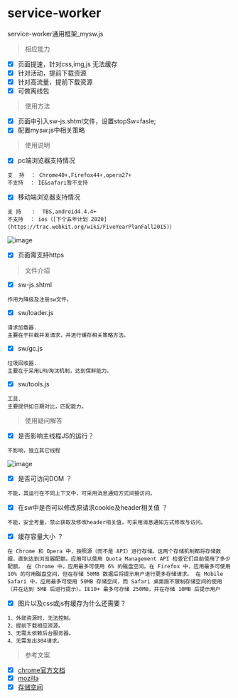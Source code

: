 # service-worker
service-worker通用框架_mysw.js

> 相应能力

- [x] 页面提速，针对css,img,js 无法缓存
- [x] 针对活动，提前下载资源
- [x] 针对高流量，提前下载资源
- [x] 可做离线包

> 使用方法   
 
- [x] 页面中引入sw-js.shtml文件，设置stopSw=fasle;
- [x] 配置mysw.js中相关策略

> 使用说明

- [x] pc端浏览器支持情况

```
支  持  ： Chrome40+,Firefox44+,opera27+  
不支持  ： IE&safari暂不支持

```


- [x] 移动端浏览器支持情况

```
支 持   ：  TBS,android4.4.4+
不支持  ： ios（[下个五年计划 2020](https://trac.webkit.org/wiki/FiveYearPlanFall2015)）

```
![image](http://i4.buimg.com/588926/d10f67e2a340bec6.png)


- [x] 页面需支持https


> 文件介绍   

- [x] sw-js.shtml  
```
作用为降级及注册sw文件。
```
- [x] sw/loader.js 
```
请求加载器.
主要在于拦截并发请求，并进行缓存相关策略方法。
```
- [x] sw/gc.js
```
垃圾回收器.
主要在于采用LRU淘汰机制，达到保鲜能力。
```
- [x] sw/tools.js
```
工具.
主要提供如日期对比，匹配能力。
```

> 使用疑问解答
- [x] 是否影响主线程JS的运行？
```
不影响，独立其它线程
```
![image](http://i4.buimg.com/588926/d908aa48be9f2191.png)

- [x] 是否可访问DOM ？
```
不能，其运行在不同上下文中，可采用消息通知方式间接访问。
```
- [x] 在sw中是否可以修改原请求cookie及header相关值 ？

```
不能，安全考量，禁止获取及修改header相关值，可采用消息通知方式修改与访问。
```
- [x] 缓存容量大小 ？

```
在 Chrome 和 Opera 中，按照源（而不是 API）进行存储。这两个存储机制都将存储数据，直到达到浏览器配额。应用可以使用 Quota Management API 检查它们目前使用了多少配额。 在 Chrome 中，应用最多可使用 6% 的磁盘空间。在 Firefox 中，应用最多可使用 10% 的可用磁盘空间，但在存储 50MB 数据后将提示用户进行更多存储请求。 在 Mobile Safari 中，应用最多可使用 50MB 存储空间，而 Safari 桌面版不限制存储空间的使用（并在达到 5MB 后进行提示）。IE10+ 最多可存储 250MB，并在存储 10MB 后提示用户
```
- [x] 图片以及css或js有缓存为什么还需要？
```
1、外部资源时，无法控制。
2、提前下载相应资源。
3、无需太依赖后台服务器。
4、无需发出304请求。
```



> 参考文案

- [x] [chrome官方文档](https://developers.google.com/web/fundamentals/getting-started/primers/service-workers)
- [x] [mozilla](https://developer.mozilla.org/en-US/docs/Web/API/Service_Worker_API/Using_Service_Workers)
- [x] [存储空间](https://developers.google.cn/web/fundamentals/instant-and-offline/web-storage/offline-for-pwa?hl=zh-cn)
